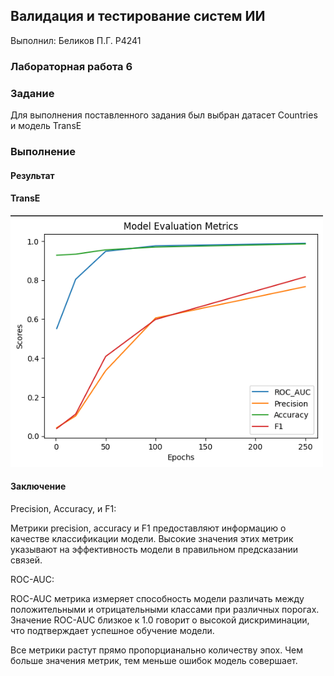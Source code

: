 ## Валидация и тестирование систем ИИ

Выполнил: Беликов П.Г. P4241

### Лабораторная работа 6

### Задание 

Для выполнения поставленного задания был выбран датасет Countries и модель TransE
### Выполнение

#### Результат
#### TransE
<img src="res1.png" alt="drawing" width="500"/>

#### Заключение
Precision, Accuracy, и F1:

Метрики precision, accuracy и F1 предоставляют информацию о качестве классификации модели. Высокие значения этих метрик указывают на эффективность модели в правильном предсказании связей.

ROC-AUC:

ROC-AUC метрика измеряет способность модели различать между положительными и отрицательными классами при различных порогах. Значение ROC-AUC близкое к 1.0 говорит о высокой дискриминации, что подтверждает успешное обучение модели.

Все метрики растут прямо пропорцианально количеству эпох. Чем больше значения метрик, тем меньше ошибок модель совершает.
